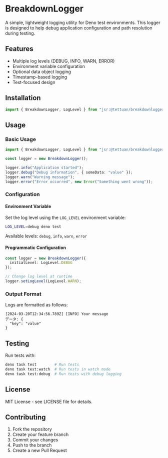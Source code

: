 # BreakdownLogger

A simple, lightweight logging utility for Deno test environments. This logger is designed to help debug application configuration and path resolution during testing.

## Features

- Multiple log levels (DEBUG, INFO, WARN, ERROR)
- Environment variable configuration
- Optional data object logging
- Timestamp-based logging
- Test-focused design

## Installation

```typescript
import { BreakdownLogger, LogLevel } from "jsr:@tettuan/breakdownlogger";
```

## Usage

### Basic Usage

```typescript
import { BreakdownLogger, LogLevel } from "jsr:@tettuan/breakdownlogger";

const logger = new BreakdownLogger();

logger.info("Application started");
logger.debug("Debug information", { someData: "value" });
logger.warn("Warning message");
logger.error("Error occurred", new Error("Something went wrong"));
```

### Configuration

#### Environment Variable

Set the log level using the `LOG_LEVEL` environment variable:

```bash
LOG_LEVEL=debug deno test
```

Available levels: `debug`, `info`, `warn`, `error`

#### Programmatic Configuration

```typescript
const logger = new BreakdownLogger({
  initialLevel: LogLevel.DEBUG
});

// Change log level at runtime
logger.setLogLevel(LogLevel.WARN);
```

### Output Format

Logs are formatted as follows:

```
[2024-03-20T12:34:56.789Z] [INFO] Your message
データ: {
  "key": "value"
}
```

## Testing

Run tests with:

```bash
deno task test        # Run tests
deno task test:watch  # Run tests in watch mode
deno task test:debug  # Run tests with debug logging
```

## License

MIT License - see LICENSE file for details.

## Contributing

1. Fork the repository
2. Create your feature branch
3. Commit your changes
4. Push to the branch
5. Create a new Pull Request 